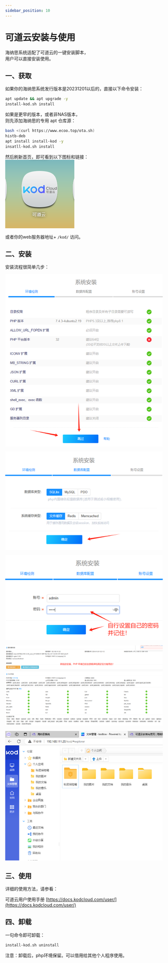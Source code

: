 ```yaml
---
sidebar_position: 10
---
```


# 可道云安装与使用

海纳思系统适配了可道云的一键安装脚本，  
用户可以直接安装使用。

## 一、获取

如果你的海纳思系统发行版本是20231201以后的，直接以下命令安装：  

```bash
apt update && apt upgrade -y
install-kod.sh install
```

如果是更早的版本，或者非NAS版本，  
则先添加海纳思的专用 apt 仓库源：  

```bash
bash <(curl https://www.ecoo.top/ota.sh)
histb-deb
apt install install-kod -y
insatll-kod.sh install
```

然后刷新首页，即可看到以下图标和链接：  
![](./img/kod1.jpg)  

或者你的web服务器地址+ `/kod/` 访问。  

## 二、安装

安装流程很简单几步：  

![](./img/kod2.jpg)

![](./img/kod3.jpg)

![](./img/kod4.jpg)

![](./img/kod5.jpg)

![](./img/kod6.jpg)


## 三、使用

详细的使用方法，请参看：

可道云用户使用手册 [https://docs.kodcloud.com/user/](https://docs.kodcloud.com/user/)


## 四、卸载

一句命令即可卸载：  

```bash
install-kod.sh uninstall
```

注意：卸载后，php环境保留。可以借用给其他个人程序使用。


